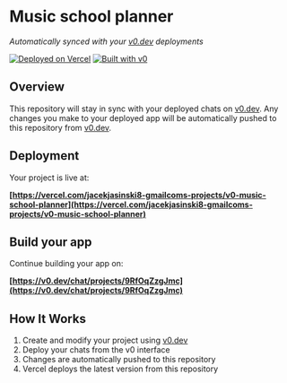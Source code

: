 # Music school planner

*Automatically synced with your [v0.dev](https://v0.dev) deployments*

[![Deployed on Vercel](https://img.shields.io/badge/Deployed%20on-Vercel-black?style=for-the-badge&logo=vercel)](https://vercel.com/jacekjasinski8-gmailcoms-projects/v0-music-school-planner)
[![Built with v0](https://img.shields.io/badge/Built%20with-v0.dev-black?style=for-the-badge)](https://v0.dev/chat/projects/9RfOqZzgJmc)

## Overview

This repository will stay in sync with your deployed chats on [v0.dev](https://v0.dev).
Any changes you make to your deployed app will be automatically pushed to this repository from [v0.dev](https://v0.dev).

## Deployment

Your project is live at:

**[https://vercel.com/jacekjasinski8-gmailcoms-projects/v0-music-school-planner](https://vercel.com/jacekjasinski8-gmailcoms-projects/v0-music-school-planner)**

## Build your app

Continue building your app on:

**[https://v0.dev/chat/projects/9RfOqZzgJmc](https://v0.dev/chat/projects/9RfOqZzgJmc)**

## How It Works

1. Create and modify your project using [v0.dev](https://v0.dev)
2. Deploy your chats from the v0 interface
3. Changes are automatically pushed to this repository
4. Vercel deploys the latest version from this repository